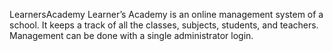 LearnersAcademy
Learner’s Academy is an online management system of a school. It keeps a track of all the classes, subjects, students, and teachers. Management can be done with a single administrator login.

